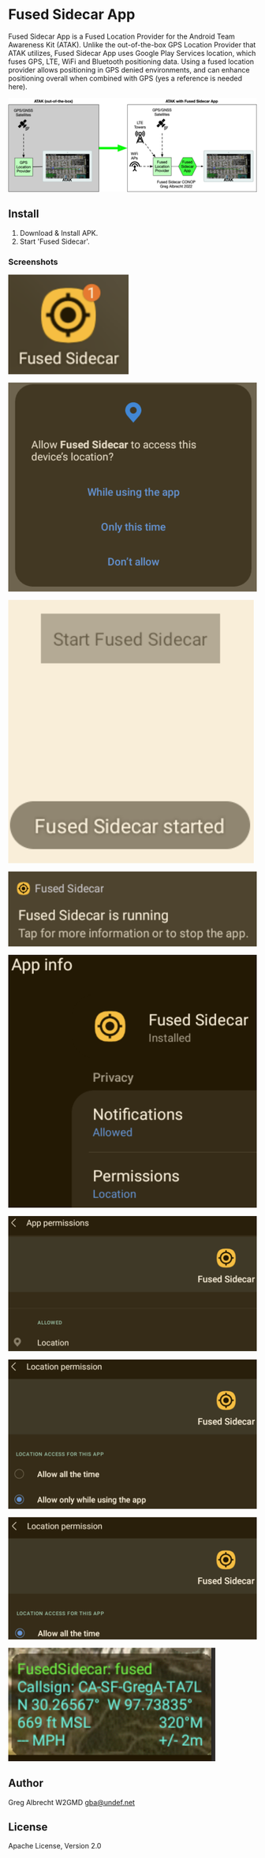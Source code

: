 # Fused Sidecar App

Fused Sidecar App is a Fused Location Provider for the Android Team Awareness Kit (ATAK). Unlike the out-of-the-box GPS Location Provider that ATAK utilizes, Fused Sidecar App uses Google Play Services location, which fuses GPS, LTE, WiFi and Bluetooth positioning data. Using a fused location provider allows positioning in GPS denied environments, and can enhance positioning overall when combined with GPS (yes a reference is needed here).

![Fused Sidecar CONOP](docs/fusedsidecar_conop.png)

## Install

1. Download & Install APK.
2. Start 'Fused Sidecar'.

### Screenshots

![Fused Sidecar App icon](docs/icon.png)

![Location Prompt](docs/location_prompt.png)

![Start Fused Sidecar](docs/start.png)

![Fused Sidecar notification](docs/notification.png)

![Fused Sidecar App info](docs/app_info.png)

![Fused Sidecar App permissions](docs/app_permissions.png)

![Fused Sidecar App permissions background off](docs/app_permissions_off.png)

![Fused Sidecar App permissions background on](docs/app_permissions_on.png)

![Fused Sidecar App ATAK](docs/atak.png)


## Author
Greg Albrecht W2GMD <gba@undef.net>

## License
Apache License, Version 2.0
